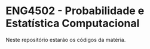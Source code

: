 # ENG4502 - Probabilidade e Estatística Computacional
Neste repositório estarão os códigos da matéria.
